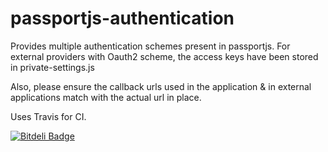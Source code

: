passportjs-authentication
=========================

Provides multiple authentication schemes present in passportjs.
For external providers with Oauth2 scheme, the access keys have been stored in private-settings.js

Also, please ensure the callback urls used in the application & in external applications match with the actual url in place.

Uses Travis for CI.


[![Bitdeli Badge](https://d2weczhvl823v0.cloudfront.net/SumitBisht/passportjs-authentication/trend.png)](https://bitdeli.com/free "Bitdeli Badge")

